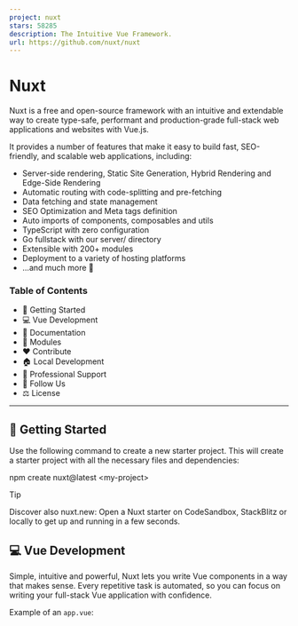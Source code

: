 ```yaml
---
project: nuxt
stars: 58285
description: The Intuitive Vue Framework.
url: https://github.com/nuxt/nuxt
---
```


Nuxt
====

Nuxt is a free and open-source framework with an intuitive and extendable way to create type-safe, performant and production-grade full-stack web applications and websites with Vue.js.

It provides a number of features that make it easy to build fast, SEO-friendly, and scalable web applications, including:

-   Server-side rendering, Static Site Generation, Hybrid Rendering and Edge-Side Rendering
-   Automatic routing with code-splitting and pre-fetching
-   Data fetching and state management
-   SEO Optimization and Meta tags definition
-   Auto imports of components, composables and utils
-   TypeScript with zero configuration
-   Go fullstack with our server/ directory
-   Extensible with 200+ modules
-   Deployment to a variety of hosting platforms
-   ...and much more 🚀

### Table of Contents

-   🚀 Getting Started
-   💻 Vue Development
-   📖 Documentation
-   🧩 Modules
-   ❤️ Contribute
-   🏠 Local Development
-   🛟 Professional Support
-   🔗 Follow Us
-   ⚖️ License

* * *

🚀 Getting Started
------------------

Use the following command to create a new starter project. This will create a starter project with all the necessary files and dependencies:

npm create nuxt@latest <my-project\>

Tip

Discover also nuxt.new: Open a Nuxt starter on CodeSandbox, StackBlitz or locally to get up and running in a few seconds.

💻 Vue Development
------------------

Simple, intuitive and powerful, Nuxt lets you write Vue components in a way that makes sense. Every repetitive task is automated, so you can focus on writing your full-stack Vue application with confidence.

Example of an `app.vue`:

<script setup lang="ts">
useSeoMeta({
  title: 'Meet Nuxt',
  description: 'The Intuitive Vue Framework.',
})
</script\>

<template\>
  <div id\="app"\>
    <AppHeader />
    <NuxtPage />
    <AppFooter />
  </div\>
</template\>

<style scoped>
#app {
  background-color: #020420;
  color: #00DC82;
}
</style\>

📖 Documentation
----------------

We highly recommend you take a look at the Nuxt documentation to level up. It’s a great resource for learning more about the framework. It covers everything from getting started to advanced topics.

🧩 Modules
----------

Discover our list of modules to supercharge your Nuxt project, created by the Nuxt team and community.

❤️ Contribute
-------------

We invite you to contribute and help improve Nuxt 💚

Here are a few ways you can get involved:

-   **Reporting Bugs:** If you come across any bugs or issues, please check out the reporting bugs guide to learn how to submit a bug report.
-   **Suggestions:** Have ideas to enhance Nuxt? We'd love to hear them! Check out the contribution guide to share your suggestions.
-   **Questions:** If you have questions or need assistance, the getting help guide provides resources to help you out.

🏠 Local Development
--------------------

Follow the docs to Set Up Your Local Development Environment to contribute to the framework and documentation.

🛟 Professional Support
-----------------------

-   Technical audit & consulting: Nuxt Experts
-   Custom development & more: Nuxt Agencies Partners

🔗 Follow Us
------------

      

⚖️ License
----------

MIT
